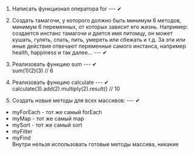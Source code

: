 1) Написать функционал оператора for --- ✔

2) Создать тамагочи, у которого должно быть минимум 6 методов, 
   минимум 6 переменных, от которых зависит его жизнь.
   Например: создается инстанс тамагочи и дается имя питомцу,
   он может кушать, гулять, спать, пить, умереть или сбежать и т.д.
   За эти или иные действия отвечают переменные самого инстанса,
   например health, happiness и так далее...﻿ --- ✔

3) Реализовать функцию sum --- ✔ <br> 
sum(1)(2)(3) // 6
4) Реализовать функцию calculate --- ✔ <br>
calculate(3).add(2).multiply(2).result() // 10
5) Создать новые методы для всех массивов: --- ✔
- myForEach - тот же самый forEach
- myMap - тот же самый map
- mySort - тот же самый sort
- myFilter
- myFind <br>
Внутри нельзя использовать готовые методы массива, никакие﻿